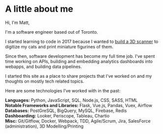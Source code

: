 # A little about me

Hi, I'm Matt,

I'm a software engineer based out of Toronto.

I started learning to code in 2017 because I wanted to [build a 3D scanner](https://www.matthewbell.dev/blog/building-pet-scanning-booth) to digitize my cats and print miniature figurines of them.

Since then, software development has become my full time job. I've spent time working on APIs, building and embedding analytics dashboards into webapps, and building data pipelines.

I started this site as a place to share projects that I've worked on and my thoughts on mostly tech related topics.

Here are some technologies I've worked with in the past:

<b>Languages:</b> Python, JavaScript, SQL, Node.js, CSS, SASS, HTML<br>
<b>Notable Frameworks and Libraries:</b> Flask, Vue.js, Pandas, Vuex, Airflow<br>
<b>Databases:</b> PostGreSQL, BigQuery, MySQL, Firebase, Redis<br>
<b>Dashboarding:</b> Looker, Periscope, Tableau, Chartio<br>
<b>Misc:</b> Git/Gitflow, Docker, Webpack, TDD, Agile/Scrum, Jira, SalesForce (administration), 3D Modelling/Printing
